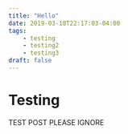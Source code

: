 ```yaml
---
title: "Hello"
date: 2019-03-18T22:17:03-04:00
tags:
    - testing
    - testing2
    - testing3
draft: false
---
```


# Testing

TEST POST PLEASE IGNORE